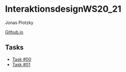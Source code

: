 # InteraktionsdesignWS20_21
Jonas Plotzky

[Github.io](https://plojo.github.io/InteraktionsdesignWS20_21/index.html)

## Tasks
* [Task #00](https://plojo.github.io/InteraktionsdesignWS20_21/Task00/index.html)
* [Task #01](https://plojo.github.io/InteraktionsdesignWS20_21/Task01/index.html)